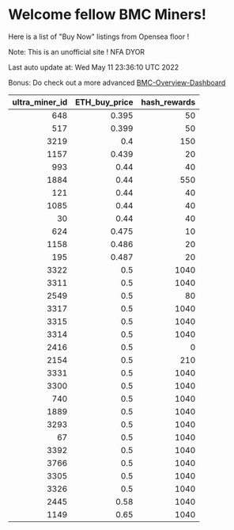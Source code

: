 # Welcome fellow BMC Miners!
Here is a list of "Buy Now" listings from Opensea floor !

Note: This is an unofficial site ! NFA DYOR

Last auto update at: Wed May 11 23:36:10 UTC 2022

Bonus: Do check out a more advanced [BMC-Overview-Dashboard](https://dune.com/defifunk/BMC-Overview-Dashboard)


|   ultra_miner_id |   ETH_buy_price |   hash_rewards |
|-----------------:|----------------:|---------------:|
|              648 |           0.395 |             50 |
|              517 |           0.399 |             50 |
|             3219 |           0.4   |            150 |
|             1157 |           0.439 |             20 |
|              993 |           0.44  |             40 |
|             1884 |           0.44  |            550 |
|              121 |           0.44  |             40 |
|             1085 |           0.44  |             40 |
|               30 |           0.44  |             40 |
|              624 |           0.475 |             10 |
|             1158 |           0.486 |             20 |
|              195 |           0.487 |             20 |
|             3322 |           0.5   |           1040 |
|             3311 |           0.5   |           1040 |
|             2549 |           0.5   |             80 |
|             3317 |           0.5   |           1040 |
|             3315 |           0.5   |           1040 |
|             3314 |           0.5   |           1040 |
|             2416 |           0.5   |              0 |
|             2154 |           0.5   |            210 |
|             3331 |           0.5   |           1040 |
|             3300 |           0.5   |           1040 |
|              740 |           0.5   |           1040 |
|             1889 |           0.5   |           1040 |
|             3293 |           0.5   |           1040 |
|               67 |           0.5   |           1040 |
|             3392 |           0.5   |           1040 |
|             3766 |           0.5   |           1040 |
|             3305 |           0.5   |           1040 |
|             3326 |           0.5   |           1040 |
|             2445 |           0.58  |           1040 |
|             1149 |           0.65  |           1040 |
